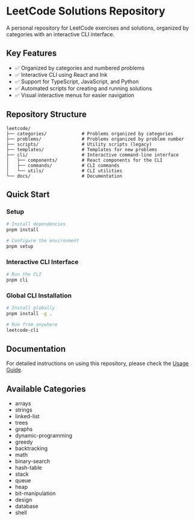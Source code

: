 # LeetCode Solutions Repository

A personal repository for LeetCode exercises and solutions, organized by categories with an interactive CLI interface.

## Key Features

- ✅ Organized by categories and numbered problems
- ✅ Interactive CLI using React and Ink
- ✅ Support for TypeScript, JavaScript, and Python
- ✅ Automated scripts for creating and running solutions
- ✅ Visual interactive menus for easier navigation

## Repository Structure

```
leetcode/
├── categories/             # Problems organized by categories
├── problems/               # Problems organized by problem number
├── scripts/                # Utility scripts (legacy)
├── templates/              # Templates for new problems
├── cli/                    # Interactive command-line interface
│   ├── components/         # React components for the CLI
│   ├── commands/           # CLI commands
│   └── utils/              # CLI utilities
└── docs/                   # Documentation
```

## Quick Start

### Setup

```bash
# Install dependencies
pnpm install

# Configure the environment
pnpm setup
```

### Interactive CLI Interface

```bash
# Run the CLI
pnpm cli
```

### Global CLI Installation

```bash
# Install globally
pnpm install -g .

# Run from anywhere
leetcode-cli
```

## Documentation

For detailed instructions on using this repository, please check the [Usage Guide](./docs/USAGE.md).

## Available Categories

- arrays
- strings
- linked-list
- trees
- graphs
- dynamic-programming
- greedy
- backtracking
- math
- binary-search
- hash-table
- stack
- queue
- heap
- bit-manipulation
- design
- database
- shell
